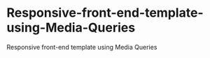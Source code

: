 # Responsive-front-end-template-using-Media-Queries
Responsive front-end template using Media Queries
